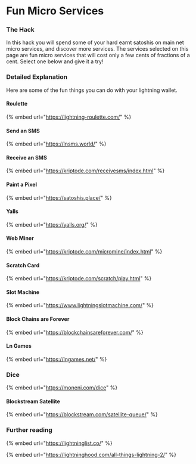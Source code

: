 # Fun Micro Services

### The Hack

In this hack you will spend some of your hard earnt satoshis on main net micro services, and discover more services.  The services selected on this page are fun micro services that will cost only a few cents of fractions of a cent.  Select one below and give it a try!

### Detailed Explanation

Here are some of the fun things you can do with your lightning wallet.

#### Roulette

{% embed url="https://lightning-roulette.com/" %}

#### Send an SMS

{% embed url="https://lnsms.world/" %}

#### Receive an SMS

{% embed url="https://kriptode.com/receivesms/index.html" %}

#### Paint a Pixel

{% embed url="https://satoshis.place/" %}

#### Yalls

{% embed url="https://yalls.org/" %}

#### Web Miner

{% embed url="https://kriptode.com/micromine/index.html" %}

#### Scratch Card

{% embed url="https://kriptode.com/scratch/play.html" %}

#### Slot Machine

{% embed url="https://www.lightningslotmachine.com/" %}

#### Block Chains are Forever

{% embed url="https://blockchainsareforever.com/" %}

#### Ln Games

{% embed url="https://lngames.net/" %}

### Dice

{% embed url="https://moneni.com/dice" %}

#### Blockstream Satellite

{% embed url="https://blockstream.com/satellite-queue/" %}

### Further reading

{% embed url="https://lightninglist.co/" %}

{% embed url="https://lightninghood.com/all-things-lightning-2/" %}






